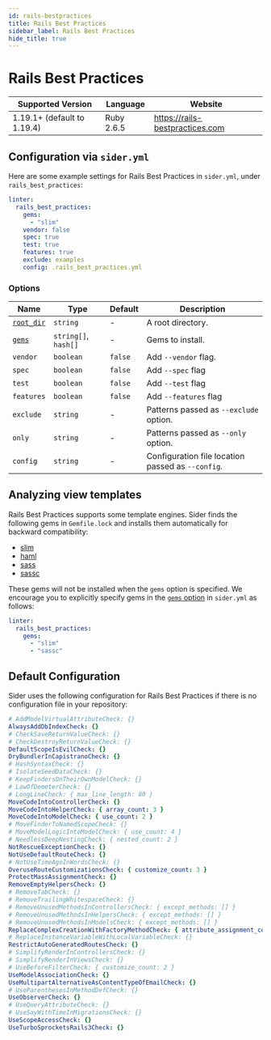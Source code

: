 ```yaml
---
id: rails-bestpractices
title: Rails Best Practices
sidebar_label: Rails Best Practices
hide_title: true
---
```


# Rails Best Practices

| Supported Version           | Language   | Website                         |
| --------------------------- | ---------- | ------------------------------- |
| 1.19.1+ (default to 1.19.4) | Ruby 2.6.5 | https://rails-bestpractices.com |

## Configuration via `sider.yml`

Here are some example settings for Rails Best Practices in `sider.yml`, under `rails_best_practices`:

```yaml
linter:
  rails_best_practices:
    gems:
      - "slim"
    vendor: false
    spec: true
    test: true
    features: true
    exclude: examples
    config: .rails_best_practices.yml
```

### Options

| Name                                                                                  | Type                 | Default | Description                                       |
| ------------------------------------------------------------------------------------- | -------------------- | ------- | ------------------------------------------------- |
| [`root_dir`](../../getting-started/custom-configuration.md#linteranalyzer_idroot_dir) | `string`             | -       | A root directory.                                 |
| [`gems`](../../getting-started/custom-configuration.md#linteranalyzer_idgems)         | `string[]`, `hash[]` | -       | Gems to install.                                  |
| `vendor`                                                                              | `boolean`            | `false` | Add `--vendor` flag.                              |
| `spec`                                                                                | `boolean`            | `false` | Add `--spec` flag                                 |
| `test`                                                                                | `boolean`            | `false` | Add `--test` flag                                 |
| `features`                                                                            | `boolean`            | `false` | Add `--features` flag                             |
| `exclude`                                                                             | `string`             | -       | Patterns passed as `--exclude` option.            |
| `only`                                                                                | `string`             | -       | Patterns passed as `--only` option.               |
| `config`                                                                              | `string`             | -       | Configuration file location passed as `--config`. |

## Analyzing view templates

Rails Best Practices supports some template engines. Sider finds the following gems in `Gemfile.lock` and installs them automatically for backward compatibility:

- [slim](https://github.com/slim-template/slim)
- [haml](https://github.com/haml/haml)
- [sass](https://github.com/sass/ruby-sass)
- [sassc](https://github.com/sass/sassc-ruby)

These gems will not be installed when the `gems` option is specified. We encourage you to explicitly specify gems in the [`gems` option](../../getting-started/custom-configuration.md#linteranalyzer_idgems) in `sider.yml` as follows:

```yaml
linter:
  rails_best_practices:
    gems:
      - "slim"
      - "sassc"
```

## Default Configuration

Sider uses the following configuration for Rails Best Practices if there is no configuration file in your repository:

```yaml
# AddModelVirtualAttributeCheck: {}
AlwaysAddDbIndexCheck: {}
# CheckSaveReturnValueCheck: {}
# CheckDestroyReturnValueCheck: {}
DefaultScopeIsEvilCheck: {}
DryBundlerInCapistranoCheck: {}
# HashSyntaxCheck: {}
# IsolateSeedDataCheck: {}
# KeepFindersOnTheirOwnModelCheck: {}
# LawOfDemeterCheck: {}
# LongLineCheck: { max_line_length: 80 }
MoveCodeIntoControllerCheck: {}
MoveCodeIntoHelperCheck: { array_count: 3 }
MoveCodeIntoModelCheck: { use_count: 2 }
# MoveFinderToNamedScopeCheck: {}
# MoveModelLogicIntoModelCheck: { use_count: 4 }
# NeedlessDeepNestingCheck: { nested_count: 2 }
NotRescueExceptionCheck: {}
NotUseDefaultRouteCheck: {}
# NotUseTimeAgoInWordsCheck: {}
OveruseRouteCustomizationsCheck: { customize_count: 3 }
ProtectMassAssignmentCheck: {}
RemoveEmptyHelpersCheck: {}
# RemoveTabCheck: {}
# RemoveTrailingWhitespaceCheck: {}
# RemoveUnusedMethodsInControllersCheck: { except_methods: [] }
# RemoveUnusedMethodsInHelpersCheck: { except_methods: [] }
# RemoveUnusedMethodsInModelsCheck: { except_methods: [] }
ReplaceComplexCreationWithFactoryMethodCheck: { attribute_assignment_count: 2 }
# ReplaceInstanceVariableWithLocalVariableCheck: {}
RestrictAutoGeneratedRoutesCheck: {}
# SimplifyRenderInControllersCheck: {}
# SimplifyRenderInViewsCheck: {}
# UseBeforeFilterCheck: { customize_count: 2 }
UseModelAssociationCheck: {}
UseMultipartAlternativeAsContentTypeOfEmailCheck: {}
# UseParenthesesInMethodDefCheck: {}
UseObserverCheck: {}
# UseQueryAttributeCheck: {}
# UseSayWithTimeInMigrationsCheck: {}
UseScopeAccessCheck: {}
UseTurboSprocketsRails3Check: {}
```
